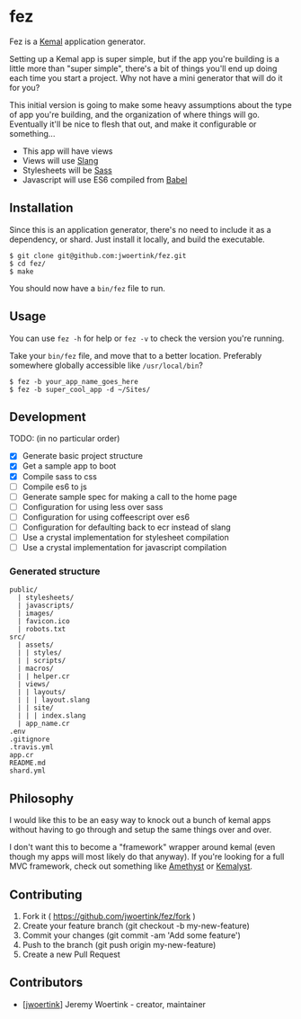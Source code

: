 # fez

Fez is a [Kemal](http://kemalcr.com/) application generator.

Setting up a Kemal app is super simple, but if the app you're building is a little more than "super simple", there's a bit of things you'll end up doing each time you start a project. Why not have a mini generator that will do it for you?

This initial version is going to make some heavy assumptions about the type of app you're building, and the organization of where things will go. Eventually it'll be nice to flesh that out, and make it configurable or something...

* This app will have views
* Views will use [Slang](https://github.com/jeromegn/slang)
* Stylesheets will be [Sass](http://sass-lang.com/)
* Javascript will use ES6 compiled from [Babel](https://babeljs.io/)


## Installation

Since this is an application generator, there's no need to include it as a dependency, or shard. Just install it locally, and build the executable.

```text
$ git clone git@github.com:jwoertink/fez.git
$ cd fez/
$ make
```

You should now have a `bin/fez` file to run.

## Usage
You can use `fez -h` for help or `fez -v` to check the version you're running.

Take your `bin/fez` file, and move that to a better location. Preferably somewhere globally accessible like `/usr/local/bin`? 

```text
$ fez -b your_app_name_goes_here
$ fez -b super_cool_app -d ~/Sites/
```

## Development

TODO: (in no particular order)

- [x] Generate basic project structure
- [x] Get a sample app to boot
- [x] Compile sass to css
- [ ] Compile es6 to js
- [ ] Generate sample spec for making a call to the home page
- [ ] Configuration for using less over sass
- [ ] Configuration for using coffeescript over es6
- [ ] Configuration for defaulting back to ecr instead of slang
- [ ] Use a crystal implementation for stylesheet compilation
- [ ] Use a crystal implementation for javascript compilation

### Generated structure

```text
public/
  | stylesheets/
  | javascripts/
  | images/
  | favicon.ico
  | robots.txt
src/
  | assets/
  | | styles/
  | | scripts/
  | macros/
  | | helper.cr
  | views/
  | | layouts/
  | | | layout.slang
  | | site/
  | | | index.slang
  | app_name.cr
.env
.gitignore
.travis.yml
app.cr
README.md
shard.yml
```

## Philosophy

I would like this to be an easy way to knock out a bunch of kemal apps without having to go through and setup the same things over and over.

I don't want this to become a "framework" wrapper around kemal (even though my apps will most likely do that anyway). If you're looking for a full MVC framework, check out something like [Amethyst](https://github.com/Codcore/amethyst) or [Kemalyst](https://github.com/drujensen/kemalyst).

## Contributing

1. Fork it ( https://github.com/jwoertink/fez/fork )
2. Create your feature branch (git checkout -b my-new-feature)
3. Commit your changes (git commit -am 'Add some feature')
4. Push to the branch (git push origin my-new-feature)
5. Create a new Pull Request

## Contributors

- [[jwoertink](https://github.com/jwoertink)] Jeremy Woertink - creator, maintainer
